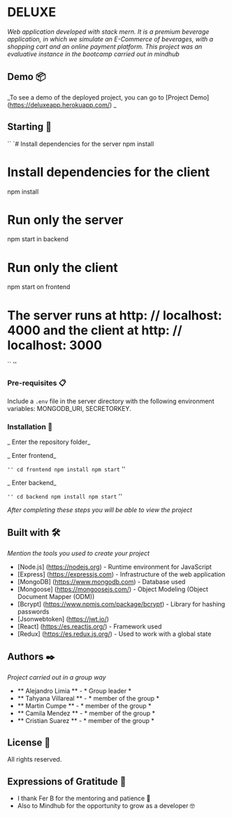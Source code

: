 # DELUXE

_Web application developed with stack mern. It is a premium beverage application, in which we simulate an E-Commerce of beverages, with a shopping cart and an online payment platform._
_This project was an evaluative instance in the bootcamp carried out in mindhub_

## Demo 📦

_To see a demo of the deployed project, you can go to [Project Demo] (https://deluxeapp.herokuapp.com/) _

## Starting 🚀

`` `# Install dependencies for the server
npm install

# Install dependencies for the client
npm install

# Run only the server
npm start in backend

# Run only the client
npm start on frontend

# The server runs at http: // localhost: 4000 and the client at http: // localhost: 3000
`` ''

### Pre-requisites 📋

Include a `.env` file in the server directory with the following environment variables: MONGODB_URI, SECRETORKEY.


### Installation 🔧

_ Enter the repository folder_

_ Enter frontend_

`` ''
cd frontend
npm install
npm start
`` ''

_ Enter backend_

`` ''
cd backend
npm install
npm start
`` ''

_After completing these steps you will be able to view the project_


## Built with 🛠️

_Mention the tools you used to create your project_
* [Node.js] (https://nodejs.org) - Runtime environment for JavaScript
* [Express] (https://expressjs.com) - Infrastructure of the web application
* [MongoDB] (https://www.mongodb.com) - Database used
* [Mongoose] (https://mongoosejs.com/) - Object Modeling (Object Document Mapper (ODM))
* [Bcrypt] (https://www.npmjs.com/package/bcrypt) - Library for hashing passwords
* [Jsonwebtoken] (https://jwt.io/)
* [React] (https://es.reactjs.org/) - Framework used
* [Redux] (https://es.redux.js.org/) - Used to work with a global state


## Authors ✒️

_Project carried out in a group way_

* ** Alejandro Limia ** - * Group leader *
* ** Tahyana Villareal ** - * member of the group *
* ** Martin Cumpe ** - * member of the group *
* ** Camila Mendez ** - * member of the group *
* ** Cristian Suarez ** - * member of the group *

## License 📄

All rights reserved.

## Expressions of Gratitude 🎁

* I thank Fer B for the mentoring and patience 🍺
* Also to Mindhub for the opportunity to grow as a developer 🤓
